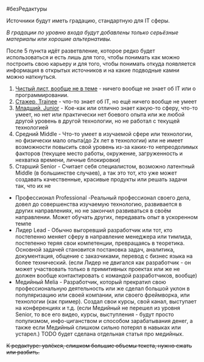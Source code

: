 #безРедактуры 

Источники будут иметь градацию, стандартную для  IT сферы. 

*В градации по уровню входа будут добавлены только серьёзные материалы или хорошие альтернативы.*

После 5 пункта идёт разветвление, которое редко будет использоваться и есть лишь для того, чтобы понимать как можно построить свою карьеру и для того, чтобы понимать откуда появляется информация в открытых источников и на какие подводные камни можно наткнуться.

1. [Чистый лист, вообще не в теме](../Levels/Чистый%20лист,%20вообще%20не%20в%20теме.md) - ничего вообще не знает об IT или о программировании.
2. [Стажер, Trainee](../Levels/Стажер,%20Trainee.md) - что-то знает об IT, но ещё ничего вообще не умеет
3. [Младший, Junior](../Levels/Младший,%20Junior.md) - Кое-как или отлично знает какую-то сферу, что-то умеет, но нет или практически нет боевого опыта или же любой другой уровень в другой технологии, но не работал с текущей технологией
4. Средний Middle - Что-то умеет в изучаемой сфере или технологии, но физически мало опыта(до 2х лет в технологии) или не имеет возможности повысить свой уровень из-за каких-то непреодолимых факторов (текущее место работы, окружение, загруженность и нехватка времени, личные блокировки)
5. Старший Senior - Считает себя специалистом, возможно латентный Middle (в большинстве случаев), а так это тот, кто уже может создавать качественные, красивые продукты или решать задачи так, что их не 
- Профессионал Professional -Реальный профессионал своего дела, довел до совершенства изучаемую технологию, развивается в других направлениях, но не закончил развиваться в своём направлении. Может обучать других, передавать опыт в ускоренном темпе
- Лидер Lead - Обычно выгоревший разработчик или тот, кто постепенно меняет сферу в направление менеджера или тимлида, постепенно теряя свои компетенции, превращаясь в теоретика. Основной задачей становится постановка задач, аналитика, документация, общение с заказчиками, перевод с бизнес языка на более технический. (если Лидер не двигался как разработчик - он может участвовать только в примитивных проектах или же не должен вообще контактировать с командой разработчиков, вообще)
- Медийный Melia - Разработчик, который прекратил свою профессиональную деятельность или же сделал большой уклон в популяризацию или своей компании, или своего фреймворка, или технологии (как пример). Создал свои курсы, свой канал, выступает на конференциях и т.д. (если Медийный не перешел из уровня Senior, то все его видео, курсы, выступления - будут просто популизмом, инфо-циганством и способом зарабатывания денег, а также если Медийный слишком сильно потерял в навыках или устарел.) TODO будет сделана отдельная статья про медийных.

~~К редактуре: увлёкся, слишком большие объемы текста, нужно сжать или разбить.~~
